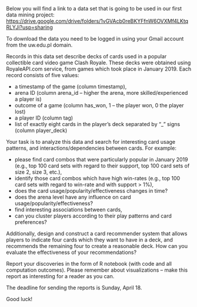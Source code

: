 Below you will find a link to a data set that is going to be used in our first data mining project: https://drive.google.com/drive/folders/1vGVAcb0reBKYFfnW6OVXMf4LKtqRLYJi?usp=sharing

To download the data you need to be logged in using your Gmail account from the uw.edu.pl domain.

Records in this data set describe decks of cards used in a popular collectible card video game Clash Royale. These decks were obtained using RoyaleAPI.com service, from games which took place in January 2019. Each record consists of five values:

* a timestamp of the game (column timestamp),
* arena ID (column arena_id – higher the arena, more skilled/experienced a player is)
* outcome of a game (column has_won, 1 – the player won, 0 the player lost)
* a player ID (column tag)
* list of exactly eight cards in the player’s deck separated by “_” signs (column player_deck)

Your task is to analyze this data and search for interesting card usage patterns, and interactions/dependencies between cards. For example:

* please find card combos that were particularly popular in January 2019 (e.g., top 100 card sets with regard to their support, top 100 card sets of size 2, size 3, etc.),
* identify those card combos which have high win-rates (e.g., top 100 card sets with regard to win-rate and with support > 1%),
* does the card usage/popularity/effectiveness changes in time?
* does the arena level have any influence on card usage/popularity/effectiveness?
* find interesting associations between cards,
* can you cluster players according to their play patterns and card preferences?

Additionally, design and construct a card recommender system that allows players to indicate four cards which they want to have in a deck, and recommends the remaining four to create a reasonable deck. How can you evaluate the effectiveness of your recommendations?

Report your discoveries in the form of R notebook (with code and all computation outcomes). Please remember about visualizations – make this report as interesting for a reader as you can.

The deadline for sending the reports is Sunday, April 18.

Good luck!

